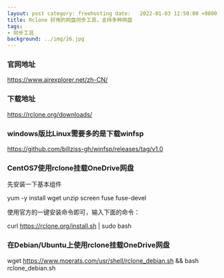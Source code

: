 ```yaml
---
layout: post category: freehosting date:   2022-01-03 12:50:00 +0800
title: Rclone 好用的网盘同步工具，支持多种网盘
tags:
- 同步工具
background: ../img/16.jpg
---
```



### 官网地址<br>
https://www.airexplorer.net/zh-CN/

### 下载地址<br>
https://rclone.org/downloads/

### windows版比Linux需要多的是下载winfsp
https://github.com/billziss-gh/winfsp/releases/tag/v1.0

### CentOS7使用rclone挂载OneDrive网盘
先安装一下基本组件

yum -y install wget unzip screen fuse fuse-devel

使用官方的一键安装命令即可，输入下面的命令：

curl https://rclone.org/install.sh | sudo bash

### 在Debian/Ubuntu上使用rclone挂载OneDrive网盘
wget https://www.moerats.com/usr/shell/rclone_debian.sh && bash rclone_debian.sh